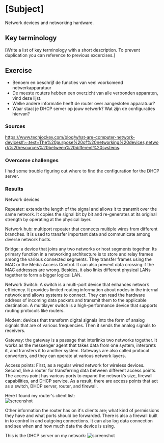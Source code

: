 # [Subject]
Network devices and networking hardware.

## Key terminology
[Write a list of key terminology with a short description. To prevent duplication you can reference to previous excercises.]

## Exercise  
* Benoem en beschrijf de functies van veel voorkomend netwerkapparatuur
* De meeste routers hebben een overzicht van alle verbonden apparaten, vind deze lijst. 
* Welke andere informatie heeft de router over aangesloten apparatuur?
* Waar staat je DHCP server op jouw netwerk? Wat zijn de configuraties hiervan?

### Sources
https://www.techjockey.com/blog/what-are-computer-network-devices#:~:text=The%20purpose%20of%20networking%20devices,network%20resources%20between%20different%20systems.

### Overcome challenges
I had some trouble figuring out where to find the configuration for the DHCP server.

### Results
Network devices  

Repeater: extends the length of the signal and allows it to transmit over the same network. It copies the signal bit by bit and re-generates at its original strength by operating at the physical layer.  

Network hub: multiport repeater that connects multiple wires from different branches. It is used to transfer important data and communicate among diverse network hosts.  

Bridge: a device that joins any two networks or host segments together. Its primary function in a networking architecture is to store and relay frames among the various connected segments. They transfer frames using the MAC or the Media Access Control. It can also prevent data crossing if the MAC addresses are wrong. Besides, it also links different physical LANs together to form a bigger logical LAN.  

Network Switch: A switch is a multi-port device that enhances network efficiency. It provides limited routing information about nodes in the internal network and allows systems to connect. They can read the hardware address of incoming data packets and transmit them to the applicable destination. A multilayer switch is a high-performance device that supports routing protocols like routers.  

Modem: devices that transform digital signals into the form of analog signals that are of various frequencies. Then it sends the analog signals to receivers.  

Gateway: the gateway is a passage that interlinks two networks together. It works as the messenger agent that takes data from one system, interprets it, and transfers it to another system. Gateways are also called protocol converters, and they can operate at various network layers.  

Access points: First, as a regular wired network for wireless devices. Second, like a router for transferring data between different access points. The access point has various ports to expand the network’s size, firewall capabilities, and DHCP service. As a result, there are access points that act as a switch, DHCP server, router, and firewall.  

Here I found my router's client list:  
![screenshot](/00_includes/Week-2/Client-List.PNG)  

Other information the router has on it's clients are; what kind of permissions they have and what ports should be forwarded. There is also a firewall built in to control in and outgoing connections. It can also log data connection and see when and how much data the device is using.  

This is the DHCP server on my network: 
![screenshot](/00_includes/Week-2/DHCP-Server.PNG)  
